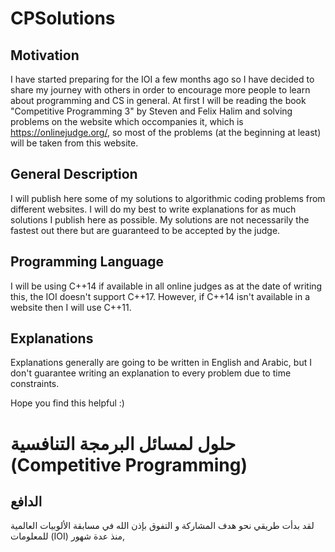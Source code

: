 # CPSolutions

## Motivation
I have started preparing for the IOI a few months ago so I have decided to share my journey with others in order to encourage more people to learn about programming and CS in general. At first I will be reading the book "Competitive Programming 3" by Steven and Felix Halim and solving problems on the website which occompanies it, which is https://onlinejudge.org/, so most of the problems (at the beginning at least) will be taken from this website.

## General Description
I will publish here some of my solutions to algorithmic coding problems from different websites. I will do my best to write explanations for as much solutions I publish here as possible. My solutions are not necessarily the fastest out there but are guaranteed to be accepted by the judge. 

## Programming Language
I will be using C++14 if available in all online judges as at the date of writing this, the IOI doesn't support C++17. However, if C++14 isn't available in a website then I will use C++11.

## Explanations
Explanations generally are going to be written in English and Arabic, but I don't guarantee writing an explanation to every problem due to time constraints.

Hope you find this helpful :)

# حلول لمسائل البرمجة التنافسية (Competitive Programming)

## الدافع
لقد بدأت طريقي نحو هدف المشاركة و التفوق بإذن الله في مسابقة الألوبيات العالمية للمعلومات (IOI) منذ عدة شهور,
